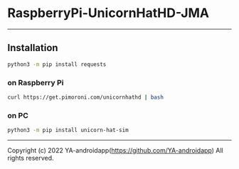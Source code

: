 # RaspberryPi-UnicornHatHD-JMA

---

## Installation

```bash
python3 -m pip install requests
```

### on Raspberry Pi

```bash
curl https://get.pimoroni.com/unicornhathd | bash
```

### on PC

```bash
python3 -m pip install unicorn-hat-sim
```

---

Copyright (c) 2022 YA-androidapp(https://github.com/YA-androidapp) All rights reserved.
